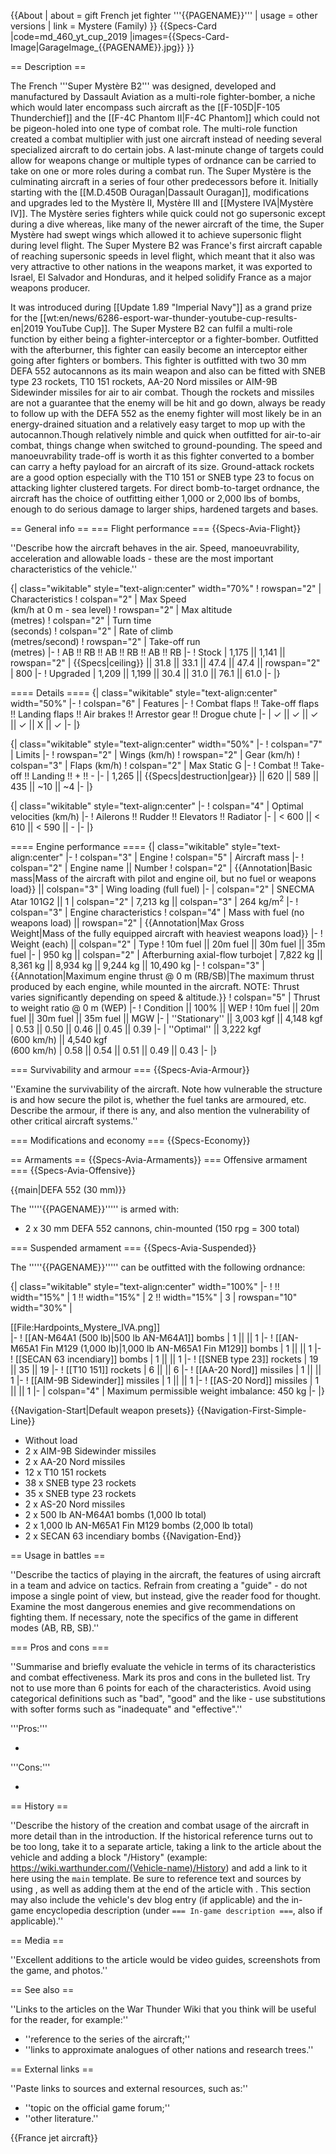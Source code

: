 {{About
| about = gift French jet fighter '''{{PAGENAME}}'''
| usage = other versions
| link = Mystere (Family)
}}
{{Specs-Card
|code=md_460_yt_cup_2019
|images={{Specs-Card-Image|GarageImage_{{PAGENAME}}.jpg}}
}}

== Description ==
<!-- ''In the description, the first part should be about the history of and the creation and combat usage of the aircraft, as well as its key features. In the second part, tell the reader about the aircraft in the game. Insert a screenshot of the vehicle, so that if the novice player does not remember the vehicle by name, he will immediately understand what kind of vehicle the article is talking about.'' -->
The French '''Super Mystère B2''' was designed, developed and manufactured by Dassault Aviation as a multi-role fighter-bomber, a niche which would later encompass such aircraft as the [[F-105D|F-105 Thunderchief]] and the [[F-4C Phantom II|F-4C Phantom]] which could not be pigeon-holed into one type of combat role. The multi-role function created a combat multiplier with just one aircraft instead of needing several specialized aircraft to do certain jobs. A last-minute change of targets could allow for weapons change or multiple types of ordnance can be carried to take on one or more roles during a combat run. The Super Mystère is the culminating aircraft in a series of four other predecessors before it. Initially starting with the [[M.D.450B Ouragan|Dassault Ouragan]], modifications and upgrades led to the Mystère II, Mystère III and [[Mystere IVA|Mystère IV]]. The Mystère series fighters while quick could not go supersonic except during a dive whereas, like many of the newer aircraft of the time, the Super Mystère had swept wings which allowed it to achieve supersonic flight during level flight. The Super Mystere B2 was France's first aircraft capable of reaching supersonic speeds in level flight, which meant that it also was very attractive to other nations in the weapons market, it was exported to Israel, El Salvador and Honduras, and it helped solidify France as a major weapons producer.

It was introduced during [[Update 1.89 "Imperial Navy"]] as a grand prize for the [[wt:en/news/6286-esport-war-thunder-youtube-cup-results-en|2019 YouTube Cup]]. The Super Mystere B2 can fulfil a multi-role function by either being a fighter-interceptor or a fighter-bomber. Outfitted with the afterburner, this fighter can easily become an interceptor either going after fighters or bombers. This fighter is outfitted with two 30 mm DEFA 552 autocannons as its main weapon and also can be fitted with SNEB type 23 rockets, T10 151 rockets, AA-20 Nord missiles or AIM-9B Sidewinder missiles for air to air combat. Though the rockets and missiles are not a guarantee that the enemy will be hit and go down, always be ready to follow up with the DEFA 552 as the enemy fighter will most likely be in an energy-drained situation and a relatively easy target to mop up with the autocannon.Though relatively nimble and quick when outfitted for air-to-air combat, things change when switched to ground-pounding. The speed and manoeuvrability trade-off is worth it as this fighter converted to a bomber can carry a hefty payload for an aircraft of its size. Ground-attack rockets are a good option especially with the T10 151 or SNEB type 23 to focus on attacking lighter clustered targets. For direct bomb-to-target ordnance, the aircraft has the choice of outfitting either 1,000 or 2,000 lbs of bombs, enough to do serious damage to larger ships, hardened targets and bases.

== General info ==
=== Flight performance ===
{{Specs-Avia-Flight}}
<!-- ''Describe how the aircraft behaves in the air. Speed, manoeuvrability, acceleration and allowable loads - these are the most important characteristics of the vehicle.'' -->
''Describe how the aircraft behaves in the air. Speed, manoeuvrability, acceleration and allowable loads - these are the most important characteristics of the vehicle.''

{| class="wikitable" style="text-align:center" width="70%"
! rowspan="2" | Characteristics
! colspan="2" | Max Speed<br>(km/h at 0 m - sea level)
! rowspan="2" | Max altitude<br>(metres)
! colspan="2" | Turn time<br>(seconds)
! colspan="2" | Rate of climb<br>(metres/second)
! rowspan="2" | Take-off run<br>(metres)
|-
! AB !! RB !! AB !! RB !! AB !! RB
|-
! Stock
| 1,175 || 1,141 || rowspan="2" | {{Specs|ceiling}} || 31.8 || 33.1 || 47.4 || 47.4 || rowspan="2" | 800
|-
! Upgraded
| 1,209 || 1,199 || 30.4 || 31.0 || 76.1 || 61.0
|-
|}

==== Details ====
{| class="wikitable" style="text-align:center" width="50%"
|-
! colspan="6" | Features
|-
! Combat flaps !! Take-off flaps !! Landing flaps !! Air brakes !! Arrestor gear !! Drogue chute
|-
| ✓ || ✓ || ✓ || ✓ || X || ✓     <!-- ✓ -->
|-
|}

{| class="wikitable" style="text-align:center" width="50%"
|-
! colspan="7" | Limits
|-
! rowspan="2" | Wings (km/h)
! rowspan="2" | Gear (km/h)
! colspan="3" | Flaps (km/h)
! colspan="2" | Max Static G
|-
! Combat !! Take-off !! Landing !! + !! -
|-
| 1,265 <!-- {{Specs|destruction|body}} --> || {{Specs|destruction|gear}} || 620 || 589 || 435 || ~10 || ~4
|-
|}

{| class="wikitable" style="text-align:center"
|-
! colspan="4" | Optimal velocities (km/h)
|-
! Ailerons !! Rudder !! Elevators !! Radiator
|-
| < 600 || < 610 || < 590 || -
|-
|}

==== Engine performance ====
{| class="wikitable" style="text-align:center"
|-
! colspan="3" | Engine
! colspan="5" | Aircraft mass
|-
! colspan="2" | Engine name || Number
! colspan="2" | {{Annotation|Basic mass|Mass of the aircraft with pilot and engine oil, but no fuel or weapons load}} || colspan="3" | Wing loading (full fuel)
|-
| colspan="2" | SNECMA Atar 101G2 || 1
| colspan="2" | 7,213 kg || colspan="3" | 264 kg/m<sup>2</sup>
|-
! colspan="3" | Engine characteristics
! colspan="4" | Mass with fuel (no weapons load) || rowspan="2" | {{Annotation|Max Gross<br>Weight|Mass of the fully equipped aircraft with heaviest weapons load}}
|-
! Weight (each) || colspan="2" | Type
! 10m fuel || 20m fuel || 30m fuel || 35m fuel
|-
| 950 kg || colspan="2" | Afterburning axial-flow turbojet
| 7,822 kg || 8,361 kg || 8,934 kg || 9,244 kg || 10,490 kg
|-
! colspan="3" | {{Annotation|Maximum engine thrust @ 0 m (RB/SB)|The maximum thrust produced by each engine, while mounted in the aircraft. NOTE: Thrust varies significantly depending on speed & altitude.}}
! colspan="5" | Thrust to weight ratio @ 0 m (WEP)
|-
! Condition || 100% || WEP
! 10m fuel || 20m fuel || 30m fuel || 35m fuel || MGW
|-
| ''Stationary'' || 3,003 kgf || 4,148 kgf
| 0.53 || 0.50 || 0.46 || 0.45 || 0.39
|-
| ''Optimal'' || 3,222 kgf<br>(600 km/h) || 4,540 kgf<br>(600 km/h)
| 0.58 || 0.54 || 0.51 || 0.49 || 0.43
|-
|}

=== Survivability and armour ===
{{Specs-Avia-Armour}}
<!-- ''Examine the survivability of the aircraft. Note how vulnerable the structure is and how secure the pilot is, whether the fuel tanks are armoured, etc. Describe the armour, if there is any, and also mention the vulnerability of other critical aircraft systems.'' -->
''Examine the survivability of the aircraft. Note how vulnerable the structure is and how secure the pilot is, whether the fuel tanks are armoured, etc. Describe the armour, if there is any, and also mention the vulnerability of other critical aircraft systems.''

=== Modifications and economy ===
{{Specs-Economy}}

== Armaments ==
{{Specs-Avia-Armaments}}
=== Offensive armament ===
{{Specs-Avia-Offensive}}
<!-- ''Describe the offensive armament of the aircraft, if any. Describe how effective the cannons and machine guns are in a battle, and also what belts or drums are better to use. If there is no offensive weaponry, delete this subsection.'' -->
{{main|DEFA 552 (30 mm)}}

The '''''{{PAGENAME}}''''' is armed with:

* 2 x 30 mm DEFA 552 cannons, chin-mounted (150 rpg = 300 total)

=== Suspended armament ===
{{Specs-Avia-Suspended}}
<!-- ''Describe the aircraft's suspended armament: additional cannons under the wings, bombs, rockets and torpedoes. This section is especially important for bombers and attackers. If there is no suspended weaponry remove this subsection.'' -->

The '''''{{PAGENAME}}''''' can be outfitted with the following ordnance:

{| class="wikitable" style="text-align:center" width="100%"
|-
! !! width="15%" | 1 !! width="15%" | 2 !! width="15%" | 3
| rowspan="10" width="30%" | <div class="ttx-image">[[File:Hardpoints_Mystere_IVA.png]]</div>
|-
! [[AN-M64A1 (500 lb)|500 lb AN-M64A1]] bombs
| 1 || || 1
|-
! [[AN-M65A1 Fin M129 (1,000 lb)|1,000 lb AN-M65A1 Fin M129]] bombs
| 1 || || 1
|-
! [[SECAN 63 incendiary]] bombs
| 1 || || 1
|-
! [[SNEB type 23]] rockets
| 19 || 35 || 19
|-
! [[T10 151]] rockets
| 6 || || 6
|-
! [[AA-20 Nord]] missiles
| 1 || || 1
|-
! [[AIM-9B Sidewinder]] missiles
| 1 || || 1
|-
! [[AS-20 Nord]] missiles
| 1 || || 1
|-
| colspan="4" | Maximum permissible weight imbalance: 450 kg
|-
|}

{{Navigation-Start|Default weapon presets}}
{{Navigation-First-Simple-Line}}

* Without load
* 2 x AIM-9B Sidewinder missiles
* 2 x AA-20 Nord missiles
* 12 x T10 151 rockets
* 38 x SNEB type 23 rockets
* 35 x SNEB type 23 rockets
* 2 x AS-20 Nord missiles
* 2 x 500 lb AN-M64A1 bombs (1,000 lb total)
* 2 x 1,000 lb AN-M65A1 Fin M129 bombs (2,000 lb total)
* 2 x SECAN 63 incendiary bombs
{{Navigation-End}}

== Usage in battles ==
<!-- ''Describe the tactics of playing in the aircraft, the features of using aircraft in a team and advice on tactics. Refrain from creating a "guide" - do not impose a single point of view, but instead, give the reader food for thought. Examine the most dangerous enemies and give recommendations on fighting them. If necessary, note the specifics of the game in different modes (AB, RB, SB).'' -->
''Describe the tactics of playing in the aircraft, the features of using aircraft in a team and advice on tactics. Refrain from creating a "guide" - do not impose a single point of view, but instead, give the reader food for thought. Examine the most dangerous enemies and give recommendations on fighting them. If necessary, note the specifics of the game in different modes (AB, RB, SB).''

=== Pros and cons ===
<!-- ''Summarise and briefly evaluate the vehicle in terms of its characteristics and combat effectiveness. Mark its pros and cons in the bulleted list. Try not to use more than 6 points for each of the characteristics. Avoid using categorical definitions such as "bad", "good" and the like - use substitutions with softer forms such as "inadequate" and "effective".'' -->
''Summarise and briefly evaluate the vehicle in terms of its characteristics and combat effectiveness. Mark its pros and cons in the bulleted list. Try not to use more than 6 points for each of the characteristics. Avoid using categorical definitions such as "bad", "good" and the like - use substitutions with softer forms such as "inadequate" and "effective".''

'''Pros:'''

*

'''Cons:'''

*

== History ==
<!-- ''Describe the history of the creation and combat usage of the aircraft in more detail than in the introduction. If the historical reference turns out to be too long, take it to a separate article, taking a link to the article about the vehicle and adding a block "/History" (example: <nowiki>https://wiki.warthunder.com/(Vehicle-name)/History</nowiki>) and add a link to it here using the <code>main</code> template. Be sure to reference text and sources by using <code><nowiki><ref></ref></nowiki></code>, as well as adding them at the end of the article with <code><nowiki><references /></nowiki></code>. This section may also include the vehicle's dev blog entry (if applicable) and the in-game encyclopedia description (under <code><nowiki>=== In-game description ===</nowiki></code>, also if applicable).'' -->
''Describe the history of the creation and combat usage of the aircraft in more detail than in the introduction. If the historical reference turns out to be too long, take it to a separate article, taking a link to the article about the vehicle and adding a block "/History" (example: <nowiki>https://wiki.warthunder.com/(Vehicle-name)/History</nowiki>) and add a link to it here using the <code>main</code> template. Be sure to reference text and sources by using <code><nowiki><ref></ref></nowiki></code>, as well as adding them at the end of the article with <code><nowiki><references /></nowiki></code>. This section may also include the vehicle's dev blog entry (if applicable) and the in-game encyclopedia description (under <code><nowiki>=== In-game description ===</nowiki></code>, also if applicable).''

== Media ==
<!-- ''Excellent additions to the article would be video guides, screenshots from the game, and photos.'' -->
''Excellent additions to the article would be video guides, screenshots from the game, and photos.''

== See also ==
<!-- ''Links to the articles on the War Thunder Wiki that you think will be useful for the reader, for example:''
* ''reference to the series of the aircraft;''
* ''links to approximate analogues of other nations and research trees.'' -->
''Links to the articles on the War Thunder Wiki that you think will be useful for the reader, for example:''

* ''reference to the series of the aircraft;''
* ''links to approximate analogues of other nations and research trees.''

== External links ==
<!-- ''Paste links to sources and external resources, such as:''
* ''topic on the official game forum;''
* ''other literature.'' -->
''Paste links to sources and external resources, such as:''

* ''topic on the official game forum;''
* ''other literature.''

{{France jet aircraft}}